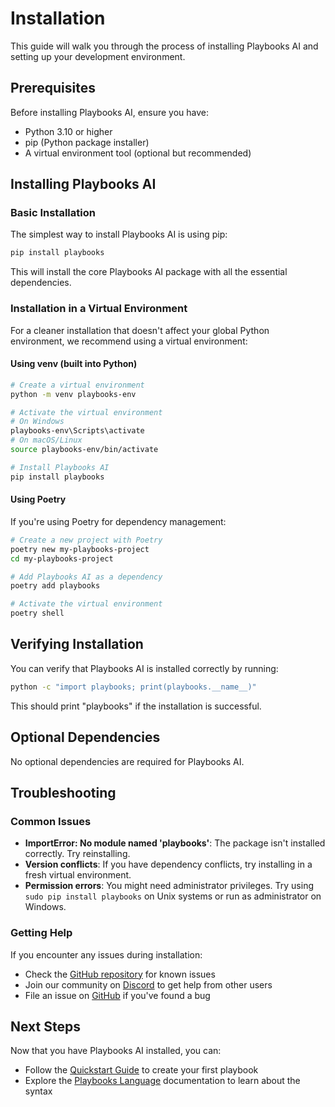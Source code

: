 # Installation

This guide will walk you through the process of installing Playbooks AI and setting up your development environment.

## Prerequisites

Before installing Playbooks AI, ensure you have:

- Python 3.10 or higher
- pip (Python package installer)
- A virtual environment tool (optional but recommended)

## Installing Playbooks AI

### Basic Installation

The simplest way to install Playbooks AI is using pip:

```bash
pip install playbooks
```

This will install the core Playbooks AI package with all the essential dependencies.

### Installation in a Virtual Environment

For a cleaner installation that doesn't affect your global Python environment, we recommend using a virtual environment:

#### Using venv (built into Python)

```bash
# Create a virtual environment
python -m venv playbooks-env

# Activate the virtual environment
# On Windows
playbooks-env\Scripts\activate
# On macOS/Linux
source playbooks-env/bin/activate

# Install Playbooks AI
pip install playbooks
```

#### Using Poetry

If you're using Poetry for dependency management:

```bash
# Create a new project with Poetry
poetry new my-playbooks-project
cd my-playbooks-project

# Add Playbooks AI as a dependency
poetry add playbooks

# Activate the virtual environment
poetry shell
```

## Verifying Installation

You can verify that Playbooks AI is installed correctly by running:

```bash
python -c "import playbooks; print(playbooks.__name__)"
```

This should print "playbooks" if the installation is successful.

## Optional Dependencies
No optional dependencies are required for Playbooks AI.
<!-- Depending on your use case, you might want to install additional dependencies:

```bash
# For development tools
pip install playbooks[dev]

# For testing tools
pip install playbooks[test]

# For documentation tools
pip install playbooks[docs]
``` -->

## Troubleshooting

### Common Issues

- **ImportError: No module named 'playbooks'**: The package isn't installed correctly. Try reinstalling.
- **Version conflicts**: If you have dependency conflicts, try installing in a fresh virtual environment.
- **Permission errors**: You might need administrator privileges. Try using `sudo pip install playbooks` on Unix systems or run as administrator on Windows.

### Getting Help

If you encounter any issues during installation:

- Check the [GitHub repository](https://github.com/playbooks-ai/playbooks) for known issues
- Join our community on [Discord](https://discord.gg/playbooks-ai) to get help from other users
- File an issue on [GitHub](https://github.com/playbooks-ai/playbooks/issues) if you've found a bug

## Next Steps

Now that you have Playbooks AI installed, you can:

- Follow the [Quickstart Guide](quickstart.md) to create your first playbook
- Explore the [Playbooks Language](../playbooks-language/index.md) documentation to learn about the syntax
